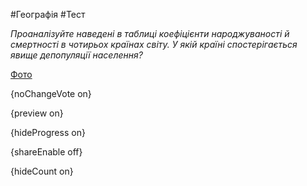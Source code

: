 #Географія #Тест

*Проаналізуйте наведені в таблиці коефіцієнти народжуваності й смертності в чотирьох країнах світу. У якій країні спостерігається явище депопуляції населення?*

[Фото](https://zno.osvita.ua//doc/images/znotest/83/8342/32.jpg)

{noChangeVote on}

{preview on}

{hideProgress on}

{shareEnable off}

{hideCount on}

